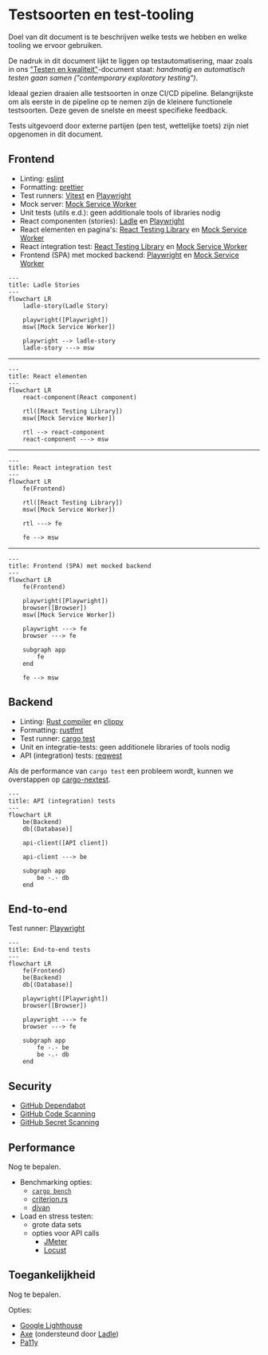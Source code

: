 # Testsoorten en test-tooling

Doel van dit document is te beschrijven welke tests we hebben en welke tooling we ervoor gebruiken.

De nadruk in dit document lijkt te liggen op testautomatisering, maar zoals in ons ["Testen en kwaliteit"](./testen-en-kwaliteit.md)-document staat: *handmatig en automatisch testen gaan samen ("contemporary exploratory testing")*.

Ideaal gezien draaien alle testsoorten in onze CI/CD pipeline. Belangrijkste om als eerste in de pipeline op te nemen zijn de kleinere functionele testsoorten. Deze geven de snelste en meest specifieke feedback.

Tests uitgevoerd door externe partijen (pen test, wettelijke toets) zijn niet opgenomen in dit document.


## Frontend
- Linting: [eslint][eslint]
- Formatting: [prettier][prettier]
- Test runners: [Vitest][vitest] en [Playwright][playwright]
- Mock server: [Mock Service Worker][mock-service-worker]
- Unit tests (utils e.d.): geen additionale tools of libraries nodig
- React componenten (stories): [Ladle][ladle] en [Playwright][playwright]
- React elementen en pagina's: [React Testing Library][react-testing-library] en [Mock Service Worker][mock-service-worker]
- React integration test:  [React Testing Library][react-testing-library] en [Mock Service Worker][mock-service-worker]
- Frontend (SPA) met mocked backend: [Playwright][playwright] en [Mock Service Worker][mock-service-worker]


```mermaid
---
title: Ladle Stories
---
flowchart LR
    ladle-story(Ladle Story)

    playwright([Playwright])
    msw([Mock Service Worker])

    playwright --> ladle-story
    ladle-story ---> msw
```

---

```mermaid
---
title: React elementen
---
flowchart LR
    react-component(React component)

    rtl([React Testing Library])
    msw([Mock Service Worker])

    rtl --> react-component
    react-component ---> msw
```

---

```mermaid
---
title: React integration test
---
flowchart LR
    fe(Frontend)

    rtl([React Testing Library])
    msw([Mock Service Worker])

    rtl ---> fe

    fe --> msw
```

---

```mermaid
---
title: Frontend (SPA) met mocked backend
---
flowchart LR
    fe(Frontend)

    playwright([Playwright])
    browser([Browser])
    msw([Mock Service Worker])

    playwright ---> fe
    browser ---> fe

    subgraph app
        fe
    end

    fe --> msw
```


## Backend
- Linting: [Rust compiler][rust-compiler] en [clippy][clippy]
- Formatting: [rustfmt][rustfmt]
- Test runner: [cargo test][cargo test]
- Unit en integratie-tests: geen additionele libraries of tools nodig
- API (integration) tests: [reqwest][reqwest]

Als de performance van `cargo test` een probleem wordt, kunnen we overstappen op [cargo-nextest](https://nexte.st/index.html).



```mermaid
---
title: API (integration) tests
---
flowchart LR
    be(Backend)
    db[(Database)]

    api-client([API client])

    api-client ---> be

    subgraph app
        be -.- db
    end
```


## End-to-end

Test runner: [Playwright][playwright]

```mermaid
---
title: End-to-end tests
---
flowchart LR
    fe(Frontend)
    be(Backend)
    db[(Database)]

    playwright([Playwright])
    browser([Browser])

    playwright ---> fe
    browser ---> fe

    subgraph app
        fe -.- be
        be -.- db
    end
```


## Security
- [GitHub Dependabot][github-depandabot]
- [GitHub Code Scanning][github-code-scanning]
- [GitHub Secret Scanning][github-secret-scanning]


## Performance

Nog te bepalen.

- Benchmarking opties:
    - [`cargo bench`](https://doc.rust-lang.org/nightly/unstable-book/library-features/test.html)
    - [criterion.rs](https://github.com/bheisler/criterion.rs)
    - [divan](https://github.com/nvzqz/divan)
- Load en stress testen:
    - grote data sets
    - opties voor API calls
        - [JMeter](https://jmeter.apache.org/)
        - [Locust](https://locust.io/)


## Toegankelijkheid
Nog te bepalen.

Opties:
- [Google Lighthouse](https://developer.chrome.com/docs/lighthouse/overview/)
- [Axe](https://github.com/dequelabs/axe-core) (ondersteund door [Ladle][ladle])
- [Pa11y](https://pa11y.org/)



[cargo test]: https://doc.rust-lang.org/cargo/commands/cargo-test.html
[clippy]: https://github.com/rust-lang/rust-clippy
[eslint]: https://eslint.org/
[github-code-scanning]: https://docs.github.com/en/code-security/code-scanning/introduction-to-code-scanning/about-code-scanning
[github-depandabot]: https://docs.github.com/en/code-security/dependabot/dependabot-security-updates/about-dependabot-security-updates
[github-secret-scanning]: https://docs.github.com/en/code-security/secret-scanning/introduction/about-secret-scanning
[ladle]: https://ladle.dev
[mock-service-worker]: https://mswjs.io
[playwright]: https://playwright.dev/
[prettier]: https://prettier.io/
[react-testing-library]: https://testing-library.com/docs/react-testing-library/intro
[reqwest]: https://crates.io/crates/reqwest
[rustfmt]: https://github.com/rust-lang/rustfmt
[rust-compiler]: https://rustc-dev-guide.rust-lang.org/overview.html
[vitest]: https://vitest.dev
